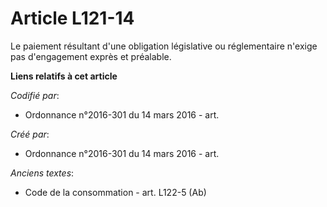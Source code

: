 # Article L121-14

Le paiement résultant d'une obligation législative ou réglementaire n'exige pas d'engagement exprès et préalable.

**Liens relatifs à cet article**

_Codifié par_:

  - Ordonnance n°2016-301 du 14 mars 2016 - art.

_Créé par_:

  - Ordonnance n°2016-301 du 14 mars 2016 - art.

_Anciens textes_:

  - Code de la consommation - art. L122-5 (Ab)
